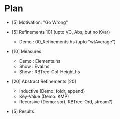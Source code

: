 Plan
====

* [5] Motivation: "Go Wrong"

* [5] Refinements 101 (upto VC, Abs, but no Kvar)
    + Demo : 00_Refinements.hs (upto "wtAverage")

* [10] Measures
    + Demo : Elements.hs
    + Show : Eval.hs
    + Show : RBTree-Col-Height.hs

* [20] Abstract Refinements [20] 
    + Inductive (Demo: foldr, append)
    + Key-Value (Demo: KMP)
    + Recursive (Demo: sort, RBTree-Ord, stream?)

* [5]  Results
